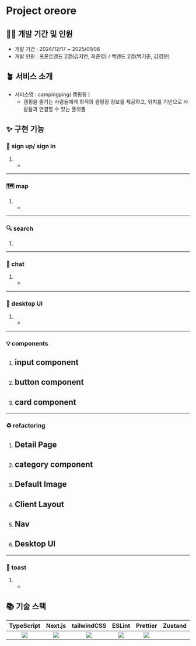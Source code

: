 # Project oreore

## 🧚‍♂️ 개발 기간 및 인원

- 개발 기간 : 2024/12/17 ~ 2025/01/08
- 개발 인원 : 프론트엔드 2명(김지연, 최준영) / 백엔드 2명(백기준, 김영현)

## 🪴 서비스 소개
- 서비스명 : campingping( 캠핑핑 )
  - 캠핑을 즐기는 사람들에게 최적의 캠핑장 정보를 제공하고, 위치를 기반으로 사람들과 연결할 수 있는 플랫폼

## ✨ 구현 기능
### 🚀 sign up/ sign in
1) 
   - 

---
### 🗺️ map
1) 
   - 
   
---
### 🔍 search
1) 

---
### 💬 chat
1) 
   -

---
### 🎨 desktop UI
1) 
   - 

---
### 💡 components
1) input component
   - 
2) button component
   - 
3) card component
   - 

---
### ♻️ refactoring
1) Detail Page
   - 
2) category component
   -
3) Default Image
   -
4) Client Layout
   -
5) Nav
   -
6) Desktop UI
   - 


---
### 📢 toast
1) 
   - 

## 📚 기술 스택
|TypeScript|Next.js|tailwindCSS|ESLint|Prettier|Zustand|Socket.io|GitLab|GitHub|Notion|Figma|
|:---:|:---:|:---:|:---:|:---:|:---:|:---:|:---:|:---:|:---:|:---:|
|<img src="https://img.shields.io/badge/typescript-%23007ACC.svg?style=for-the-badge&logo=typescript&logoColor=white">|<img src="https://img.shields.io/badge/Next-black?style=for-the-badge&logo=next.js&logoColor=white">|<img src="https://img.shields.io/badge/tailwindcss-%2338B2AC.svg?style=for-the-badge&logo=tailwind-css&logoColor=white">|<img src="https://img.shields.io/badge/ESLint-4B3263?style=for-the-badge&logo=eslint&logoColor=white">|<img src="https://img.shields.io/badge/prettier-%23F7B93E.svg?style=for-the-badge&logo=prettier&logoColor=black">||<img src="https://img.shields.io/badge/Socket.io-black?style=for-the-badge&logo=socket.io&badgeColor=010101">|<img src="https://img.shields.io/badge/gitlab-%23181717.svg?style=for-the-badge&logo=gitlab&logoColor=white">|<img src="https://img.shields.io/badge/github-%23121011.svg?style=for-the-badge&logo=github&logoColor=white">|<img src="https://img.shields.io/badge/Notion-%23000000.svg?style=for-the-badge&logo=notion&logoColor=white">|<img src="https://img.shields.io/badge/figma-%23F24E1E.svg?style=for-the-badge&logo=figma&logoColor=white">|
